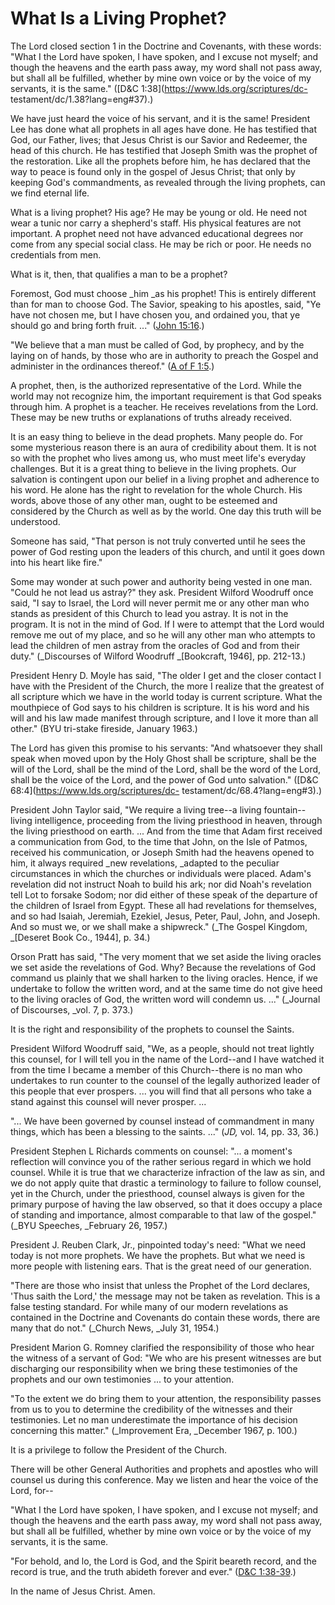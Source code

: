 # What Is a Living Prophet?

The Lord closed section 1 in the Doctrine and Covenants, with these words:
"What I the Lord have spoken, I have spoken, and I excuse not myself; and
though the heavens and the earth pass away, my word shall not pass away, but
shall all be fulfilled, whether by mine own voice or by the voice of my
servants, it is the same." ([D&amp;C 1:38](https://www.lds.org/scriptures/dc-
testament/dc/1.38?lang=eng#37).)

We have just heard the voice of his servant, and it is the same! President Lee
has done what all prophets in all ages have done. He has testified that God,
our Father, lives; that Jesus Christ is our Savior and Redeemer, the head of
this church. He has testified that Joseph Smith was the prophet of the
restoration. Like all the prophets before him, he has declared that the way to
peace is found only in the gospel of Jesus Christ; that only by keeping God's
commandments, as revealed through the living prophets, can we find eternal
life.

What is a living prophet? His age? He may be young or old. He need not wear a
tunic nor carry a shepherd's staff. His physical features are not important. A
prophet need not have advanced educational degrees nor come from any special
social class. He may be rich or poor. He needs no credentials from men.

What is it, then, that qualifies a man to be a prophet?

Foremost, God must choose _him _as his prophet! This is entirely different
than for man to choose God. The Savior, speaking to his apostles, said, "Ye
have not chosen me, but I have chosen you, and ordained you, that ye should go
and bring forth fruit. ..." ([John
15:16](https://www.lds.org/scriptures/nt/john/15.16?lang=eng#15).)

"We believe that a man must be called of God, by prophecy, and by the laying
on of hands, by those who are in authority to preach the Gospel and administer
in the ordinances thereof." ([A of F
1:5](https://www.lds.org/scriptures/pgp/a-of-f/1.5?lang=eng#4).)

A prophet, then, is the authorized representative of the Lord. While the world
may not recognize him, the important requirement is that God speaks through
him. A prophet is a teacher. He receives revelations from the Lord. These may
be new truths or explanations of truths already received.

It is an easy thing to believe in the dead prophets. Many people do. For some
mysterious reason there is an aura of credibility about them. It is not so
with the prophet who lives among us, who must meet life's everyday challenges.
But it is a great thing to believe in the living prophets. Our salvation is
contingent upon our belief in a living prophet and adherence to his word. He
alone has the right to revelation for the whole Church. His words, above those
of any other man, ought to be esteemed and considered by the Church as well as
by the world. One day this truth will be understood.

Someone has said, "That person is not truly converted until he sees the power
of God resting upon the leaders of this church, and until it goes down into
his heart like fire."

Some may wonder at such power and authority being vested in one man. "Could he
not lead us astray?" they ask. President Wilford Woodruff once said, "I say to
Israel, the Lord will never permit me or any other man who stands as president
of this Church to lead you astray. It is not in the program. It is not in the
mind of God. If I were to attempt that the Lord would remove me out of my
place, and so he will any other man who attempts to lead the children of men
astray from the oracles of God and from their duty." (_Discourses of Wilford
Woodruff _[Bookcraft, 1946], pp. 212-13.)

President Henry D. Moyle has said, "The older I get and the closer contact I
have with the President of the Church, the more I realize that the greatest of
all scripture which we have in the world today is current scripture. What the
mouthpiece of God says to his children is scripture. It is his word and his
will and his law made manifest through scripture, and I love it more than all
other." (BYU tri-stake fireside, January 1963.)

The Lord has given this promise to his servants: "And whatsoever they shall
speak when moved upon by the Holy Ghost shall be scripture, shall be the will
of the Lord, shall be the mind of the Lord, shall be the word of the Lord,
shall be the voice of the Lord, and the power of God unto salvation."
([D&amp;C 68:4](https://www.lds.org/scriptures/dc-
testament/dc/68.4?lang=eng#3).)

President John Taylor said, "We require a living tree--a living fountain--
living intelligence, proceeding from the living priesthood in heaven, through
the living priesthood on earth. ... And from the time that Adam first received a
communication from God, to the time that John, on the Isle of Patmos, received
his communication, or Joseph Smith had the heavens opened to him, it always
required _new revelations, _adapted to the peculiar circumstances in which the
churches or individuals were placed. Adam's revelation did not instruct Noah
to build his ark; nor did Noah's revelation tell Lot to forsake Sodom; nor did
either of these speak of the departure of the children of Israel from Egypt.
These all had revelations for themselves, and so had Isaiah, Jeremiah,
Ezekiel, Jesus, Peter, Paul, John, and Joseph. And so must we, or we shall
make a shipwreck." (_The Gospel Kingdom, _[Deseret Book Co., 1944], p. 34.)

Orson Pratt has said, "The very moment that we set aside the living oracles we
set aside the revelations of God. Why? Because the revelations of God command
us plainly that we shall harken to the living oracles. Hence, if we undertake
to follow the written word, and at the same time do not give heed to the
living oracles of God, the written word will condemn us. ..." (_Journal of
Discourses, _vol. 7, p. 373.)

It is the right and responsibility of the prophets to counsel the Saints.

President Wilford Woodruff said, "We, as a people, should not treat lightly
this counsel, for I will tell you in the name of the Lord--and I have watched
it from the time I became a member of this Church--there is no man who
undertakes to run counter to the counsel of the legally authorized leader of
this people that ever prospers. ... you will find that all persons who take a
stand against this counsel will never prosper. ...

"... We have been governed by counsel instead of commandment in many things,
which has been a blessing to the saints. ..." (_JD,_ vol. 14, pp. 33, 36.)

President Stephen L Richards comments on counsel: "... a moment's reflection
will convince you of the rather serious regard in which we hold counsel. While
it is true that we characterize infraction of the law as sin, and we do not
apply quite that drastic a terminology to failure to follow counsel, yet in
the Church, under the priesthood, counsel always is given for the primary
purpose of having the law observed, so that it does occupy a place of standing
and importance, almost comparable to that law of the gospel." (_BYU Speeches,
_February 26, 1957.)

President J. Reuben Clark, Jr., pinpointed today's need: "What we need today
is not more prophets. We have the prophets. But what we need is more people
with listening ears. That is the great need of our generation.

"There are those who insist that unless the Prophet of the Lord declares,
'Thus saith the Lord,' the message may not be taken as revelation. This is a
false testing standard. For while many of our modern revelations as contained
in the Doctrine and Covenants do contain these words, there are many that do
not." (_Church News, _July 31, 1954.)

President Marion G. Romney clarified the responsibility of those who hear the
witness of a servant of God: "We who are his present witnesses are but
discharging our responsibility when we bring these testimonies of the prophets
and our own testimonies ... to your attention.

"To the extent we do bring them to your attention, the responsibility passes
from us to you to determine the credibility of the witnesses and their
testimonies. Let no man underestimate the importance of his decision
concerning this matter." (_Improvement Era, _December 1967, p. 100.)

It is a privilege to follow the President of the Church.

There will be other General Authorities and prophets and apostles who will
counsel us during this conference. May we listen and hear the voice of the
Lord, for--

"What I the Lord have spoken, I have spoken, and I excuse not myself; and
though the heavens and the earth pass away, my word shall not pass away, but
shall all be fulfilled, whether by mine own voice or by the voice of my
servants, it is the same.

"For behold, and lo, the Lord is God, and the Spirit beareth record, and the
record is true, and the truth abideth forever and ever." ([D&amp;C
1:38-39](https://www.lds.org/scriptures/dc-testament/dc/1.38-39?lang=eng#37).)

In the name of Jesus Christ. Amen.


